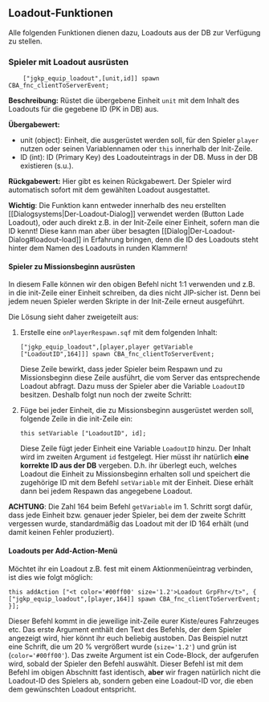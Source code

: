 ## Loadout-Funktionen
Alle folgenden Funktionen dienen dazu, Loadouts aus der DB zur Verfügung zu stellen.

### Spieler mit Loadout ausrüsten
```SQF
    ["jgkp_equip_loadout",[unit,id]] spawn CBA_fnc_clientToServerEvent;
```
**Beschreibung:** Rüstet die übergebene Einheit `unit` mit dem Inhalt des Loadouts für die gegebene ID (PK in DB) aus. 

**Übergabewert:**

* unit (object): Einheit, die ausgerüstet werden soll, für den Spieler `player` nutzen oder seinen Variablennamen oder `this` innerhalb der Init-Zeile. 
* ID (int): ID (Primary Key) des Loadouteintrags in der DB. Muss in der DB existieren (s.u.).

**Rückgabewert:** Hier gibt es keinen Rückgabewert. Der Spieler wird automatisch sofort mit dem gewählten Loadout ausgestattet.

**Wichtig**: Die Funktion kann entweder innerhalb des neu erstellten [[Dialogsystems|Der-Loadout-Dialog]] verwendet werden (Button Lade Loadout), oder auch direkt z.B. in der Init-Zeile einer Einheit, sofern man die ID kennt! Diese kann man aber über besagten [[Dialog|Der-Loadout-Dialog#loadout-load]] in Erfahrung bringen, denn die ID des Loadouts steht hinter dem Namen des Loadouts in runden Klammern!

#### Spieler zu Missionsbeginn ausrüsten

In diesem Falle können wir den obigen Befehl nicht 1:1 verwenden und z.B. in die init-Zeile einer Einheit schreiben, da dies nicht JIP-sicher ist. Denn bei jedem neuen Spieler werden Skripte in der Init-Zeile erneut ausgeführt.

Die Lösung sieht daher zweigeteilt aus:

1. Erstelle eine `onPlayerRespawn.sqf` mit dem folgenden Inhalt:

    ```SQF
    ["jgkp_equip_loadout",[player,player getVariable ["LoadoutID",164]]] spawn CBA_fnc_clientToServerEvent;
    ```
    Diese Zeile bewirkt, dass jeder Spieler beim Respawn und zu Missionsbeginn diese Zeile ausführt, die vom Server  das entsprechende Loadout abfragt. Dazu muss der Spieler aber die Variable `LoadoutID` besitzen. Deshalb folgt nun noch der zweite Schritt:

2. Füge bei jeder Einheit, die zu Missionsbeginn ausgerüstet werden soll, folgende Zeile in die init-Zeile ein:
    ```SQF
    this setVariable ["LoadoutID", id];
    ```   

    Diese Zeile fügt jeder Einheit eine Variable `LoadoutID` hinzu. Der Inhalt wird im zweiten Argument `id` festgelegt. Hier müsst ihr natürlich **eine korrekte ID aus der DB** vergeben. D.h. ihr überlegt euch, welches Loadout die Einheit zu Missionsbeginn erhalten soll und speichert die zugehörige ID mit dem Befehl `setVariable` mit der Einheit. Diese erhält dann bei jedem Respawn das angegebene Loadout.

**ACHTUNG**: Die Zahl 164 beim Befehl `getVariable` im 1. Schritt sorgt dafür, dass jede Einheit bzw. genauer jeder Spieler, bei dem der zweite Schritt vergessen wurde, standardmäßig das Loadout mit der ID 164 erhält (und damit keinen Fehler produziert).

#### Loadouts per Add-Action-Menü

Möchtet ihr ein Loadout z.B. fest mit einem Aktionmenüeintrag verbinden, ist dies wie folgt möglich:

```SQF
this addAction ["<t color='#00ff00' size='1.2'>Loadout GrpFhr</t>", {
["jgkp_equip_loadout",[player,164]] spawn CBA_fnc_clientToServerEvent;
}];
```

Dieser Befehl kommt in die jeweilige init-Zeile eurer Kiste/eures Fahrzeuges etc. Das erste Argument enthält den Text des Befehls, der dem Spieler angezeigt wird, hier könnt ihr euch beliebig austoben. Das Beispiel nutzt eine Schrift, die um 20 % vergrößert wurde (`size='1.2'`) und grün ist (`color='#00ff00'`). Das zweite Argument ist ein Code-Block, der aufgerufen wird, sobald der Spieler den Befehl auswählt. Dieser Befehl ist mit dem Befehl im obigen Abschnitt fast identisch, **aber** wir fragen natürlich nicht die Loadout-ID des Spielers ab, sondern geben eine Loadout-ID vor, die eben dem gewünschten Loadout entspricht.




